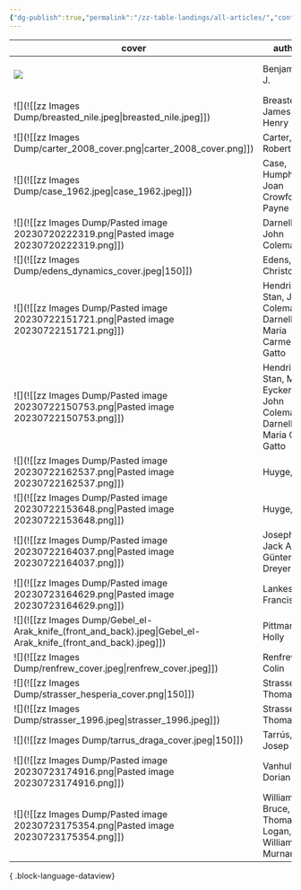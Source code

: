 ```yaml
---
{"dg-publish":true,"permalink":"/zz-table-landings/all-articles/","contentClasses":"cards cards-cover cards-cover-no-border"}
---
```


| cover                                                                                                                  | author                                                                 | link(file.link, aliases)                                                                                                                                                                                                      |
| ---------------------------------------------------------------------------------------------------------------------- | ---------------------------------------------------------------------- | ----------------------------------------------------------------------------------------------------------------------------------------------------------------------------------------------------------------------------- |
| ![](https://res.cloudinary.com/ducqxvol0/image/upload/v1694740963/Source%20Covers/benjamin_sea-level_cover_o2wufn.png) | Benjamin, J.                                                           | [[Research Vault/01 Sources/01.02 Articles/@BenjaminLateQuaternarysealevel2017\|Late Quaternary sea-level changes and early human societies in the central and eastern Mediterranean Basin - An interdisciplinary review]] |
| ![](![[zz Images Dump/breasted_nile.jpeg\|breasted_nile.jpeg]])                                                        | Breasted, James Henry                                                  | [[Research Vault/01 Sources/01.02 Articles/@BreastedEarliestBoatsNile1917\|@BreastedEarliestBoatsNile1917]]                                                                                                                |
| ![](![[zz Images Dump/carter_2008_cover.png\|carter_2008_cover.png]])                                                  | Carter, Robert                                                         | [[Research Vault/01 Sources/01.02 Articles/@CarterEvidenceH3AsSabiyah2008\|@CarterEvidenceH3AsSabiyah2008]]                                                                                                                |
| ![](![[zz Images Dump/case_1962.jpeg\|case_1962.jpeg]])                                                                | Case, Humphrey; Joan Crowfoot Payne                                    | [[Unprocessed Zot Notes/@CaseTomb100Decorated1962\|@CaseTomb100Decorated1962]]                                                                                                                                             |
| ![](![[zz Images Dump/Pasted image 20230720222319.png\|Pasted image 20230720222319.png]])                              | Darnell, John Coleman                                                  | [[Unprocessed Zot Notes/@DarnellEarlyHieroglyphicAnnotation2015\|@DarnellEarlyHieroglyphicAnnotation2015]]                                                                                                                 |
| ![](![[zz Images Dump/edens_dynamics_cover.jpeg\|150]])                                                                | Edens, Christopher                                                     | [[Research Vault/01 Sources/01.02 Articles/@EdensDynamicsTradeAncient1992\|@EdensDynamicsTradeAncient1992]]                                                                                                                |
| ![](![[zz Images Dump/Pasted image 20230722151721.png\|Pasted image 20230722151721.png]])                              | Hendrickx, Stan, John Coleman Darnell, Maria Carmela Gatto             | [[Unprocessed Zot Notes/@Hendrickxearliestrepresentationsroyal2012\|@Hendrickxearliestrepresentationsroyal2012]]                                                                                                           |
| ![](![[zz Images Dump/Pasted image 20230722150753.png\|Pasted image 20230722150753.png]])                              | Hendrickx, Stan, Merel Eyckerman, John Coleman Darnell, Maria C. Gatto | [[Unprocessed Zot Notes/@HendrickxIconographicPalaeographicElements\|@HendrickxIconographicPalaeographicElements]]                                                                                                         |
| ![](![[zz Images Dump/Pasted image 20230722162537.png\|Pasted image 20230722162537.png]])                              | Huyge, Dirk                                                            | [[Unprocessed Zot Notes/@HuygePaintedTombrock2014\|@HuygePaintedTombrock2014]]                                                                                                                                             |
| ![](![[zz Images Dump/Pasted image 20230722153648.png\|Pasted image 20230722153648.png]])                              | Huyge, Dirk                                                            | [[Unprocessed Zot Notes/@HuygeCosmologyideologypersonal\|@HuygeCosmologyideologypersonal]]                                                                                                                                 |
| ![](![[zz Images Dump/Pasted image 20230722164037.png\|Pasted image 20230722164037.png]])                              | Josephson, Jack A., Günter Dreyer                                      | [[Unprocessed Zot Notes/@JosephsonNaqadaIIdBirth2015\|@JosephsonNaqadaIIdBirth2015]]                                                                                                                                       |
| ![](![[zz Images Dump/Pasted image 20230723164629.png\|Pasted image 20230723164629.png]])                              | Lankester, Francis                                                     | [[Unprocessed Zot Notes/@LankesterDesertBoatsPredynastic2013\|@LankesterDesertBoatsPredynastic2013]]                                                                                                                       |
| ![](![[zz Images Dump/Gebel_el-Arak_knife_(front_and_back).jpeg\|Gebel_el-Arak_knife_(front_and_back).jpeg]])          | Pittman, Holly                                                         | [[Research Vault/01 Sources/01.02 Articles/@PittmanConstructingContextGebel1996\|@PittmanConstructingContextGebel1996]]                                                                                                    |
| ![](![[zz Images Dump/renfrew_cover.jpeg\|renfrew_cover.jpeg]])                                                        | Renfrew, Colin                                                         | [[Research Vault/01 Sources/01.02 Articles/@Renfrewtradeactiondistance1975\|@Renfrewtradeactiondistance1975]]                                                                                                              |
| ![](![[zz Images Dump/strasser_hesperia_cover.png\|150]])                                                              | Strasser, Thomas                                                       | [[Research Vault/01 Sources/01.02 Articles/@StrasserStoneAgeSeafaring2010\|@StrasserStoneAgeSeafaring2010]]                                                                                                                |
| ![](![[zz Images Dump/strasser_1996.jpeg\|strasser_1996.jpeg]])                                                        | Strasser, Thomas F.                                                    | [[Research Vault/01 Sources/01.02 Articles/@StrasserboatmodelsEridu1996\|@StrasserboatmodelsEridu1996]]                                                                                                                    |
| ![](![[zz Images Dump/tarrus_draga_cover.jpeg\|150]])                                                                  | Tarrús, Josep                                                          | [[Research Vault/01 Sources/01.02 Articles/@TarrúsDragaBanyolesCatalonia2008\|@TarrúsDragaBanyolesCatalonia2008]]                                                                                                          |
| ![](![[zz Images Dump/Pasted image 20230723174916.png\|Pasted image 20230723174916.png]])                              | Vanhulle, Dorian                                                       | [[Unprocessed Zot Notes/@VanhulleBoatSymbolismPre2018\|@VanhulleBoatSymbolismPre2018]]                                                                                                                                     |
| ![](![[zz Images Dump/Pasted image 20230723175354.png\|Pasted image 20230723175354.png]])                              | Williams, Bruce, Thomas J. Logan, William J. Murnane                   | [[Unprocessed Zot Notes/@WilliamsMetropolitanMuseumKnife1987\|@WilliamsMetropolitanMuseumKnife1987]]                                                                                                                       |

{ .block-language-dataview}